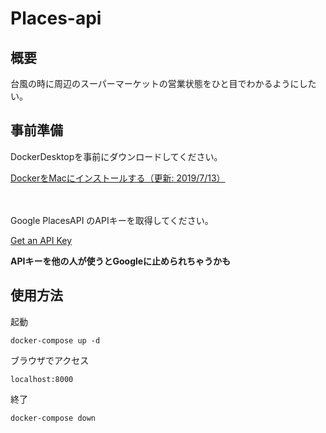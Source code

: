 # Places-api

## 概要

台風の時に周辺のスーパーマーケットの営業状態をひと目でわかるようにしたい。

## 事前準備

DockerDesktopを事前にダウンロードしてください。


[DockerをMacにインストールする（更新: 2019/7/13）](https://qiita.com/kurkuru/items/127fa99ef5b2f0288b81)

　

Google PlacesAPI のAPIキーを取得してください。

[Get an API Key](https://developers.google.com/places/web-service/get-api-key)

**APIキーを他の人が使うとGoogleに止められちゃうかも**


## 使用方法

起動
```
docker-compose up -d
```

ブラウザでアクセス
```
localhost:8000
```

終了
```
docker-compose down
```
